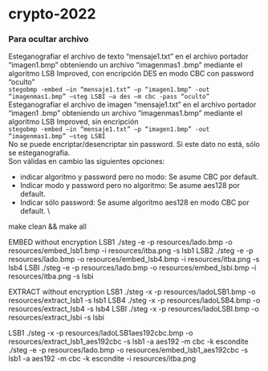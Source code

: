 # crypto-2022

### Para ocultar archivo

Esteganografiar el archivo de texto “mensaje1.txt” en el archivo portador “imagen1.bmp”
obteniendo un archivo “imagenmas1 .bmp” mediante el algoritmo LSB Improved, con encripción DES en
modo CBC con password “oculto” \
`stegobmp -embed –in “mensaje1.txt” –p “imagen1.bmp” -out “imagenmas1.bmp” –steg LSBI –a des –m cbc -pass “oculto”`\
Esteganografiar el archivo de imagen “mensaje1.txt” en el archivo portador “imagen1 .bmp”
obteniendo un archivo “imagenmas1.bmp” mediante el algoritmo LSB Improved, sin encripción\
`stegobmp -embed –in “mensaje1.txt” –p “imagen1.bmp” -out “imagenmas1.bmp” –steg LSBI` \
No se puede encriptar/desencriptar sin password. Si este dato no está, sólo se esteganografia. \
Son válidas en cambio las siguientes opciones:

- indicar algoritmo y password pero no modo: Se asume CBC por default.
- Indicar modo y password pero no algoritmo: Se asume aes128 por default.
- Indicar sólo password: Se asume algoritmo aes128 en modo CBC por default. \

make clean && make all

EMBED without encryption
LSB1
./steg -e -p resources/lado.bmp -o resources/embed_lsb1.bmp -i resources/itba.png -s lsb1
LSB2
./steg -e -p resources/lado.bmp -o resources/embed_lsb4.bmp -i resources/itba.png -s lsb4
LSBI
./steg -e -p resources/lado.bmp -o resources/embed_lsbi.bmp -i resources/itba.png -s lsbi

EXTRACT without encryption
LSB1
./steg -x -p resources/ladoLSB1.bmp -o resources/extract_lsb1 -s lsb1
LSB4
./steg -x -p resources/ladoLSB4.bmp -o resources/extract_lsb4 -s lsb4
LSBI
./steg -x -p resources/ladoLSBI.bmp -o resources/extract_lsbi -s lsbi

LSB1
./steg -x -p resources/ladoLSB1aes192cbc.bmp -o resources/extract_lsb1_aes192cbc -s lsb1 -a aes192 -m cbc -k escondite
./steg -e -p resources/lado.bmp -o resources/embed_lsb1_aes192cbc -s lsb1 -a aes192 -m cbc -k escondite -i resources/itba.png

